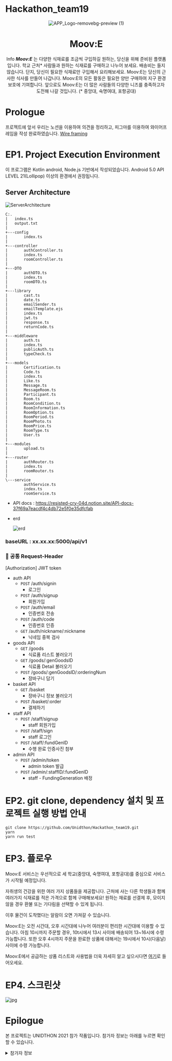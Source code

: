# Hackathon_team19

<div align="center">


![APP_Logo-removebg-preview (1)](https://user-images.githubusercontent.com/82308415/140622004-476a9fe2-2cd8-4432-a703-8071efc7e2a6.png)

  # Moov:E

  Info
  ***Moov:E*** 는 다양한 식재료를 조금씩 구입하길 원하는, 당신을 위해 준비된 플랫폼입니다. 학교 근처* 사람들과 원하는 식재료를 구매하고 나누어 보세요.
  배송비는 들지 않습니다. 단지, 당신이 필요한 식재료만 구입해서 요리해보세요. Moov:E는 당신의 근사한 식사를 만들어 나갑니다.
  Moov:E의 모든 활동은 필요한 양만 구매하여 지구 환경 보호에 기여합니다.
  앞으로도 Moov:E는 더 많은 사람들의 다양한 니즈를 충족하고자 도전해 나갈 것입니다.
  (* 중앙대, 숙명여대, 포항공대)
</div>

# Prologue

프로젝트에 앞서 우리는 노션을 이용하여 의견을 정리하고, 피그마를 이용하여 와이어프레임을 작성 완료하였습니다.
[Wire framing](https://www.figma.com/proto/e5cjrXPAAY1QN7RzQfalwz/Moov%3AE?node-id=164%3A636&viewport=241%2C48%2C0.1&scaling=min-zoom&starting-point-node-id=1%3A9) 




# EP1. Project Execution Environment

이 프로그램은 Kotlin android, Node.js 기반에서 작성되었습니다. 
Android 5.0 API LEVEL 21(Lollipop) 이상의 환경에서 권장됩니다.

## Server Architecture
![ServerArchitecture](https://user-images.githubusercontent.com/71129059/140627442-d305fbed-8630-4172-b49b-d081d8f10a6b.png)


```
C:.
|   index.ts
|   output.txt
|   
+---config
|       index.ts
|       
+---controller
|       authController.ts
|       index.ts
|       roomController.ts
|       
+---DTO
|       authDTO.ts
|       index.ts
|       roomDTO.ts
|       
+---library
|       cast.ts
|       date.ts
|       emailSender.ts
|       emailTemplate.ejs
|       index.ts
|       jwt.ts
|       response.ts
|       returnCode.ts
|       
+---middleware
|       auth.ts
|       index.ts
|       publicAuth.ts
|       typeCheck.ts
|       
+---models
|       Certification.ts
|       Code.ts
|       index.ts
|       Like.ts
|       Message.ts
|       MessageRoom.ts
|       Participant.ts
|       Room.ts
|       RoomCondition.ts
|       RoomInformation.ts
|       RoomOption.ts
|       RoomPeriod.ts
|       RoomPhoto.ts
|       RoomPrice.ts
|       RoomType.ts
|       User.ts
|       
+---modules
|       upload.ts
|       
+---router
|       authRouter.ts
|       index.ts
|       roomRouter.ts
|       
\---service
        authService.ts
        index.ts
        roomService.ts
```



- API docs : https://resisted-cry-04d.notion.site/API-docs-37f69a7eacdf4c4db72e5f0e35dfcfab

- erd

  ![erd](https://user-images.githubusercontent.com/71129059/140627440-98072dbc-8f87-4dd4-ae81-25d52998ff57.png)

 ### baseURL : xx.xx.xx:5000/api/v1

### **📌 공통 Request-Header**
[Authorization] JWT token

- auth API
    - `POST` /auth/signin
        - 로그인
    - `POST` /auth/signup
        - 회원가입
    - `POST` /auth/email
        - 인증번호 전송
    - `POST` /auth/code
        - 인증번호 인증
    - `GET` /auth/nickname/:nickname
        - 닉네임 중복 검사
- goods API
    - `GET` /goods
        - 식료품 리스트 불러오기
    - `GET` /goods/:genGoodsID
        - 식료품 Detail 불러오기
    - `POST` /goods/:genGoodsID/:orderingNum
        - 장바구니 담기
- basket API
    - `GET` /basket
        - 장바구니 정보 불러오기
    - `POST` /basket/:order
        - 결제하기
- staff API
    - `POST` /staff/signup
        - staff 회원가입
    - `POST` /staff/sign
        - staff 로그인
    - `POST` /staff/:fundGenID
        - 수행 완료 인증사진 첨부
- admin API
    - `POST` /admin/token
        - admin token 발급
    - `POST` /admin/:staffID/:fundGenID
        - staff - FundingGeneration 배정


# EP2. git clone, dependency 설치 및 프로젝트 실행 방법 안내

```Shell
git clone https://github.com/Unidthon/Hackathon_team19.git
yarn
yarn run test
```

# EP3. 플로우

Moov:E 서비스는 우선적으로 세 학교(중앙대, 숙명여대, 포항공대)를 중심으로 서비스가 시작될 예정입니다.

자취생의 건강을 위한 여러 가지 상품들을 제공합니다. 근처에 사는 다른 학생들과 함께 여러가지 식재료를 적은 가격으로 함께 구매해보세요! 원하는 재료를 선결제 후,
모이지 않을 경우 환불 또는 기다림을 선택할 수 있게 됩니다.

이후 물건이 도착했다는 알람이 오면 가져갈 수 있습니다.

Moov:E는 오전 시간대, 오후 시간대에 나누어 여러분이 편리한 시간대에 이용할 수 있습니다. 아침 10시까지 주문할 경우, 10t시에서 13시 사이에 배송되어 13~16시에 수령 가능합니다.
또한 오후 4시까지 주문을 완료한 상품에 대해서는 19시에서 10시(다음날) 사이에 수령 가능합니다. 

Moov:E에서 공급하는 상품 리스트와 사용법을 더욱 자세히 알고 싶으시다면 [여기](https://www.notion.so/Moov-E-3672c709be6742e3b9b14bacb8f2f972)로 들어오세요.


# EP4. 스크린샷

![jpg](https://user-images.githubusercontent.com/82308415/140622612-c04c54d3-6e1a-4a77-bb46-c2c2d4c7d395.png)


# Epilogue

본 프로젝트는 UNIDTHON 2021 참가 작품입니다. 참가자 정보는 아래를 누르면 확인할 수 있습니다.

<details>
<summary>참가자 정보</summary>
<div markdown="1">
  숙명여대 : 박경나, 변영채<br/>
  중앙대 : 정설희<br/>
  포항공대 : 김대호, 제태호
</div>
</details>
